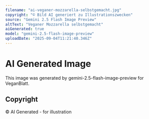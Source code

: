 ```yaml
---
filename: "ai-veganer-mozzarella-selbstgemacht.jpg"
copyright: "© Bild AI generiert zu Illustrationszwecken"
source: "Gemini 2.5 Flash Image Preview"
altText: "Veganer Mozzarella selbstgemacht"
aiGenerated: true
model: "gemini-2.5-flash-image-preview"
uploadDate: "2025-09-04T11:21:40.346Z"
---
```


# AI Generated Image

This image was generated by gemini-2.5-flash-image-preview for VeganBlatt.

## Copyright
© AI Generated - for illustration
